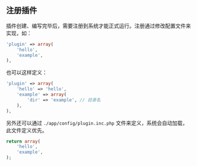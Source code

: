 ## 注册插件

插件创建、编写完毕后，需要注册到系统才能正式运行。注册通过修改配置文件来实现，如：

``` php
'plugin' => array(    
    'hello',
    'example',
),
```

也可以这样定义：

``` php
'plugin' => array(    
    'hello' => 'hello',
    'example' => array(
        'dir' => 'example', // 目录名
    ),
),
```

另外还可以通过 `./app/config/plugin.inc.php` 文件来定义，系统会自动加载，此文件定义优先。

``` php
return array(    
    'hello',
    'example',
);
```